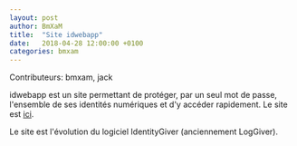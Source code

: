 ```yaml
---
layout: post
author: BmXaM
title:  "Site idwebapp"
date:   2018-04-28 12:00:00 +0100
categories: bmxam
---
```

Contributeurs: bmxam, jack

idwebapp est un site permettant de protéger, par un seul mot de passe, l'ensemble de ses identités numériques et d'y accéder rapidement. Le site est [ici][idwebapp-url].

Le site est l'évolution du logiciel IdentityGiver (anciennement LogGiver).

[idwebapp-url]: https://jacknbob.fr/idwebapp
